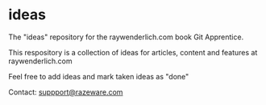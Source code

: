 # ideas
The "ideas" repository for the raywenderlich.com book Git Apprentice.

This respository is a collection of ideas for articles, content and features at raywenderlich.com

Feel free to add ideas and mark taken ideas as "done"

Contact: suppport@razeware.com
